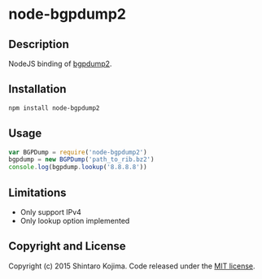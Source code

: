 # node-bgpdump2

## Description

NodeJS binding of [bgpdump2](https://github.com/yasuhiro-ohara-ntt/bgpdump2).

## Installation

```zsh
npm install node-bgpdump2
```

## Usage

```js
var BGPDump = require('node-bgpdump2')
bgpdump = new BGPDump('path_to_rib.bz2')
console.log(bgpdump.lookup('8.8.8.8'))
```

## Limitations

* Only support IPv4
* Only lookup option implemented

## Copyright and License

Copyright (c) 2015 Shintaro Kojima. Code released under the [MIT license](LICENSE).


